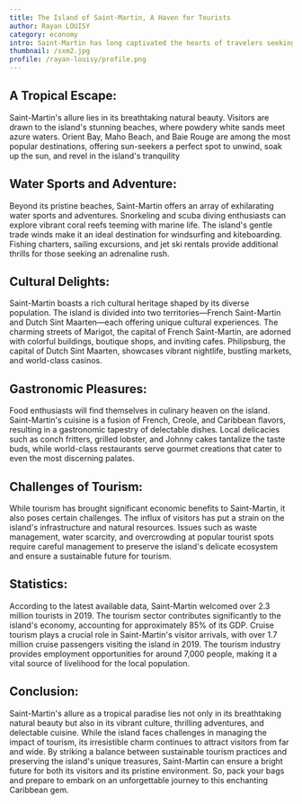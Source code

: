 ```yaml
---
title: The Island of Saint-Martin, A Haven for Tourists
author: Rayan LOUISY
category: economy
intro: Saint-Martin has long captivated the hearts of travelers seeking an idyllic tropical getaway. With its pristine beaches, crystal-clear waters, and vibrant cultural heritage, this small island paradise has become a magnet for tourists from around the world. In this article, we will delve into the allure of Saint-Martin, exploring the reasons tourists flock to its shores.
thumbnail: /sxm2.jpg
profile: /rayan-louisy/profile.png
---
```


## A Tropical Escape:

Saint-Martin's allure lies in its breathtaking natural beauty. Visitors are drawn to the island's stunning beaches, where powdery white sands meet azure waters. Orient Bay, Maho Beach, and Baie Rouge are among the most popular destinations, offering sun-seekers a perfect spot to unwind, soak up the sun, and revel in the island's tranquility

## Water Sports and Adventure:

Beyond its pristine beaches, Saint-Martin offers an array of exhilarating water sports and adventures. Snorkeling and scuba diving enthusiasts can explore vibrant coral reefs teeming with marine life. The island's gentle trade winds make it an ideal destination for windsurfing and kiteboarding. Fishing charters, sailing excursions, and jet ski rentals provide additional thrills for those seeking an adrenaline rush.

## Cultural Delights:

Saint-Martin boasts a rich cultural heritage shaped by its diverse population. The island is divided into two territories—French Saint-Martin and Dutch Sint Maarten—each offering unique cultural experiences. The charming streets of Marigot, the capital of French Saint-Martin, are adorned with colorful buildings, boutique shops, and inviting cafes. Philipsburg, the capital of Dutch Sint Maarten, showcases vibrant nightlife, bustling markets, and world-class casinos.

## Gastronomic Pleasures:

Food enthusiasts will find themselves in culinary heaven on the island. Saint-Martin's cuisine is a fusion of French, Creole, and Caribbean flavors, resulting in a gastronomic tapestry of delectable dishes. Local delicacies such as conch fritters, grilled lobster, and Johnny cakes tantalize the taste buds, while world-class restaurants serve gourmet creations that cater to even the most discerning palates.

## Challenges of Tourism:

While tourism has brought significant economic benefits to Saint-Martin, it also poses certain challenges. The influx of visitors has put a strain on the island's infrastructure and natural resources. Issues such as waste management, water scarcity, and overcrowding at popular tourist spots require careful management to preserve the island's delicate ecosystem and ensure a sustainable future for tourism.

## Statistics:

According to the latest available data, Saint-Martin welcomed over 2.3 million tourists in 2019.
The tourism sector contributes significantly to the island's economy, accounting for approximately 85% of its GDP.
Cruise tourism plays a crucial role in Saint-Martin's visitor arrivals, with over 1.7 million cruise passengers visiting the island in 2019.
The tourism industry provides employment opportunities for around 7,000 people, making it a vital source of livelihood for the local population.

## Conclusion:

Saint-Martin's allure as a tropical paradise lies not only in its breathtaking natural beauty but also in its vibrant culture, thrilling adventures, and delectable cuisine. While the island faces challenges in managing the impact of tourism, its irresistible charm continues to attract visitors from far and wide. By striking a balance between sustainable tourism practices and preserving the island's unique treasures, Saint-Martin can ensure a bright future for both its visitors and its pristine environment. So, pack your bags and prepare to embark on an unforgettable journey to this enchanting Caribbean gem.
